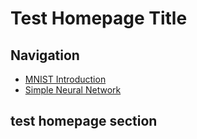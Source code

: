 # Test Homepage Title

## Navigation
- [MNIST Introduction](mnist_introduction.md)
- [Simple Neural Network](simple_nn.md)

## test homepage section
